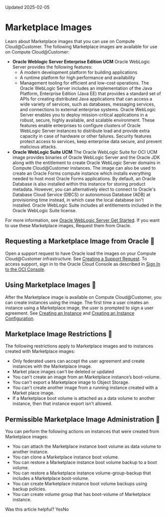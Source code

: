 Updated 2025-02-05
# Marketplace Images
Learn about Marketplace images that you can use on Compute Cloud@Customer.
The following Marketplace images are available for use on Compute Cloud@Customer:
  * **Oracle Weblogic Server Enterprise Edition UCM**
Oracle WebLogic Server provides the following features: 
    * A modern development platform for building applications
    * A runtime platform for high performance and availability
    * Management tooling for efficient and low-cost operations.
The Oracle WebLogic Server includes an implementation of the Java Platform, Enterprise Edition (Java EE) that provides a standard set of APIs for creating distributed Java applications that can access a wide variety of services, such as databases, messaging services, and connections to external enterprise systems.
Oracle WebLogic Server enables you to deploy mission-critical applications in a robust, secure, highly available, and scalable environment. 
These features enable enterprises to configure clusters of Oracle WebLogic Server instances to distribute load and provide extra capacity in case of hardware or other failures. Security features protect access to services, keep enterprise data secure, and prevent malicious attacks.
  * **Oracle WebLogic Suite UCM**
The Oracle WebLogic Suite for OCI UCM image provides binaries of Oracle WebLogic Server and the Oracle JDK along with the entitlement to create Oracle WebLogic Server domains in Compute Cloud@Customer instances. 
The image can also be used to create an Oracle Forms compute instance which installs everything needed to host most Oracle Forms applications. By default, an Oracle Database is also installed within this instance for storing product metadata. However, you can alternatively elect to connect to Oracle's Database Cloud Service (DBCS) or autonomous Database (ADB) at provisioning time instead, in which case the local database isn't installed. 
Oracle WebLogic Suite includes all entitlements included in the Oracle WebLogic Suite license.


For more information, see [Oracle WebLogic Server Get Started](https://docs.oracle.com/en/middleware/fusion-middleware/weblogic-server/12.2.1.4/index.html).
If you want to use these Marketplace images, Request them from Oracle.
## Requesting a Marketplace Image from Oracle 🔗 
Open a support request to have Oracle load the images on your Compute Cloud@Customer infrastructure. See [Creating a Support Request](https://docs.oracle.com/iaas/Content/GSG/support/create-incident.htm). To access support, sign in to the Oracle Cloud Console as described in [Sign In to the OCI Console](https://docs.oracle.com/iaas/Content/GSG/Tasks/signingin.htm#Signing_In_to_the_Console).
## Using Marketplace Images 🔗 
After the Marketplace image is available on Compute Cloud@Customer, you can create instances using the image. The first time a user creates an instance using a Marketplace image, the user is prompted to sign a user agreement. See [Creating an Instance](https://docs.oracle.com/en-us/iaas/compute-cloud-at-customer/topics/compute/creating-an-instance.htm#creating-an-instance "On Compute Cloud@Customer, you can create an instance using the Compute Cloud@Customer Console, CLI, and API.") and [Creating an Instance Configuration](https://docs.oracle.com/en-us/iaas/compute-cloud-at-customer/topics/compute/creating-an-instance-configuration.htm#creating-an-instance-configuration "On Compute Cloud@Customer, you can create an instance configuration from an existing instance \(a template instance\) or by entering the individual configuration settings.").
## Marketplace Image Restrictions 🔗 
The following restrictions apply to Marketplace images and to instances created with Marketplace images:
  * Only federated users can accept the user agreement and create instances with the Marketplace image.
  * Market place images can't be deleted or updated 
  * You can't create an image from an Marketplace instance’s boot-volume.
  * You can't export a Marketplace image to Object Storage.
  * You can't create another image from a running instance created with a Market place image.
  * If a Marketplace boot volume is attached as a data volume to another instance, then that instance export isn't allowed.


## Permissible Marketplace Image Administration 🔗 
You can perform the following actions on instances that were created from Marketplace images:
  * You can attach the Marketplace instance boot volume as data volume to another instance.
  * You can clone a Marketplace instance boot volume.
  * You can restore a Marketplace instance boot volume backup to a boot volume.
  * You can restore a Marketplace instance volume-group-backup that includes a Marketplace boot-volume.
  * You can create Marketplace instance boot volume backups using backup policies.
  * You can create volume group that has boot-volume of Marketplace instance.


Was this article helpful?
YesNo

